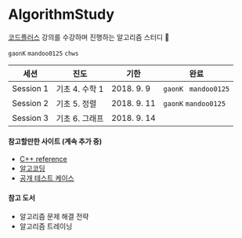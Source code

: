 # AlgorithmStudy

[코드플러스](https://code.plus) 강의를 수강하며 진행하는 알고리즘 스터디 🤟

`gaonK` `mandoo0125` `chws`

| 세션      | 진도           | 기한        | 완료                  |
| --------- | -------------- | ----------- | --------------------- |
| Session 1 | 기초 4. 수학 1 | 2018. 9. 9  | `gaonK ` `mandoo0125` |
| Session 2 | 기초 5. 정렬   | 2018. 9. 11 | `gaonK` `mandoo0125`  |
| Session 3 | 기초 6. 그래프 | 2018. 9. 14 |                       |



#### 참고할만한 사이트 (계속 추가 중)

* [C++ reference](http://www.cplusplus.com/reference/)
* [알고코딩](http://www.algocoding.net/index.html)
* [공개 테스트 케이스](https://gooddaytocode.blogspot.com/2016/09/coci.html?m=1)


#### 참고 도서

* 알고리즘 문제 해결 전략
* 알고리즘 트레이닝


